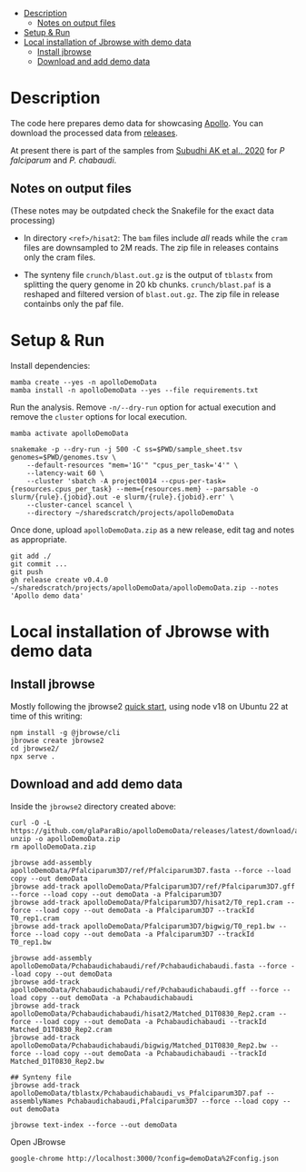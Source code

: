 <!-- vim-markdown-toc GFM -->

* [Description](#description)
    * [Notes on output files](#notes-on-output-files)
* [Setup & Run](#setup--run)
* [Local installation of Jbrowse with demo data](#local-installation-of-jbrowse-with-demo-data)
    * [Install jbrowse](#install-jbrowse)
    * [Download and add demo data](#download-and-add-demo-data)

<!-- vim-markdown-toc -->

# Description

The code here prepares demo data for showcasing
[Apollo](https://github.com/GMOD/Apollo3). You can download the processed data
from [releases](https://github.com/glaParaBio/apolloDemoData/releases).

At present there is part of the samples from [Subudhi AK et al.,
2020](https://pubmed.ncbi.nlm.nih.gov/32488076/) for *P falciparum* and *P.
chabaudi*.

## Notes on output files

(These notes may be outpdated check the Snakefile for the exact data processing)

* In directory `<ref>/hisat2`: The `bam` files include *all* reads while the
  `cram` files are downsampled to 2M reads. The zip file in releases contains
  only the cram files.

* The synteny file `crunch/blast.out.gz` is the output of `tblastx` from
  splitting the query genome in 20 kb chunks. `crunch/blast.paf` is a reshaped
  and filtered version of `blast.out.gz`. The zip file in release containbs
  only the paf file.

# Setup & Run

Install dependencies:

```
mamba create --yes -n apolloDemoData
mamba install -n apolloDemoData --yes --file requirements.txt
```

Run the analysis. Remove `-n/--dry-run` option for actual execution and remove
the `cluster` options for local execution.

```
mamba activate apolloDemoData

snakemake -p --dry-run -j 500 -C ss=$PWD/sample_sheet.tsv genomes=$PWD/genomes.tsv \
    --default-resources "mem='1G'" "cpus_per_task='4'" \
    --latency-wait 60 \
    --cluster 'sbatch -A project0014 --cpus-per-task={resources.cpus_per_task} --mem={resources.mem} --parsable -o slurm/{rule}.{jobid}.out -e slurm/{rule}.{jobid}.err' \
    --cluster-cancel scancel \
    --directory ~/sharedscratch/projects/apolloDemoData
```

Once done, upload `apolloDemoData.zip` as a new release, edit tag and notes as
appropriate.

```
git add ./
git commit ...
git push
gh release create v0.4.0 ~/sharedscratch/projects/apolloDemoData/apolloDemoData.zip --notes 'Apollo demo data'
```

# Local installation of Jbrowse with demo data

## Install jbrowse

Mostly following the jbrowse2 [quick
start](https://jbrowse.org/jb2/docs/quickstart_web/), using node v18 on Ubuntu 22 at
time of this writing:

```
npm install -g @jbrowse/cli
jbrowse create jbrowse2
cd jbrowse2/
npx serve .
```

## Download and add demo data

Inside the `jbrowse2` directory created above:

```
curl -O -L https://github.com/glaParaBio/apolloDemoData/releases/latest/download/apolloDemoData.zip
unzip -o apolloDemoData.zip
rm apolloDemoData.zip

jbrowse add-assembly apolloDemoData/Pfalciparum3D7/ref/Pfalciparum3D7.fasta --force --load copy --out demoData
jbrowse add-track apolloDemoData/Pfalciparum3D7/ref/Pfalciparum3D7.gff --force --load copy --out demoData -a Pfalciparum3D7
jbrowse add-track apolloDemoData/Pfalciparum3D7/hisat2/T0_rep1.cram --force --load copy --out demoData -a Pfalciparum3D7 --trackId T0_rep1.cram
jbrowse add-track apolloDemoData/Pfalciparum3D7/bigwig/T0_rep1.bw --force --load copy --out demoData -a Pfalciparum3D7 --trackId T0_rep1.bw

jbrowse add-assembly apolloDemoData/Pchabaudichabaudi/ref/Pchabaudichabaudi.fasta --force --load copy --out demoData
jbrowse add-track apolloDemoData/Pchabaudichabaudi/ref/Pchabaudichabaudi.gff --force --load copy --out demoData -a Pchabaudichabaudi
jbrowse add-track apolloDemoData/Pchabaudichabaudi/hisat2/Matched_D1T0830_Rep2.cram --force --load copy --out demoData -a Pchabaudichabaudi --trackId Matched_D1T0830_Rep2.cram
jbrowse add-track apolloDemoData/Pchabaudichabaudi/bigwig/Matched_D1T0830_Rep2.bw --force --load copy --out demoData -a Pchabaudichabaudi --trackId Matched_D1T0830_Rep2.bw

## Synteny file
jbrowse add-track apolloDemoData/tblastx/Pchabaudichabaudi_vs_Pfalciparum3D7.paf --assemblyNames Pchabaudichabaudi,Pfalciparum3D7 --force --load copy --out demoData

jbrowse text-index --force --out demoData
```

Open JBrowse

```
google-chrome http://localhost:3000/?config=demoData%2Fconfig.json
```
